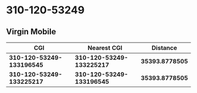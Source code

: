 # 310-120-53249
## Virgin Mobile


| CGI | Nearest CGI | Distance |
|-----|-------------|----------|
| **310-120-53249-133196545** | **310-120-53249-133225217** | **35393.8778505** |
| **310-120-53249-133225217** | **310-120-53249-133196545** | **35393.8778505** |
